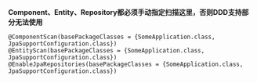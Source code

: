 **Component、Entity、Repository都必须手动指定扫描这里，否则DDD支持部分无法使用**

    @ComponentScan(basePackageClasses = {SomeApplication.class, JpaSupportConfiguration.class})
    @EntityScan(basePackageClasses = {SomeApplication.class, JpaSupportConfiguration.class})
    @EnableJpaRepositories(basePackageClasses = {SomeApplication.class, JpaSupportConfiguration.class})